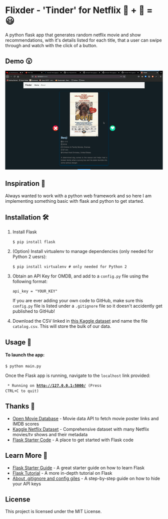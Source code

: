 # Flixder - 'Tinder' for Netflix 🎥 + 🍿 = 😃

A python flask app that generates random netflix movie and show recommendations, with it's details listed for each title, that a user can swipe through and watch with the click of a button.


## Demo 😮
![app demo](flixderDemo.gif)

## Inspiration 🤩
Always wanted to work with a python web framework and so here I am implementing something basic with flask and python to get started. 

## Installation 🛠️
1. Install Flask

    ```$ pip install flask```
2. (Option) Install virtualenv to manage dependencies (only needed for Python 2 uesrs):

    ```$ pip install virtualenv # only needed for Python 2```

3. Obtain an API Key for OMDB, and add to a `config.py` file using the following format:

    ```
    api_key = "YOUR_KEY"
    ```
    If you are ever adding your own code to GitHub, make sure this `config.py` file is listed under a `.gitignore` file so it doesn't accidently get published to GitHub!

4. Download the CSV linked in [this Kaggle dataset](https://www.kaggle.com/shivamb/netflix-shows) and name the file `catalog.csv`. This will store the bulk of our data.


## Usage 🚀
#### To launch the app:
    $ python main.py

Once the Flask app is running, navigate to the `localhost` link provided:

<code> * Running on <b>http://127.0.0.1:5000/</b> (Press CTRL+C to quit)</code>


## Thanks 🙏

* [Open Movie Database](http://www.omdbapi.com/) - Movie data API to fetch movie poster links and IMDB scores
* [Kaggle Netflix Dataset](https://www.kaggle.com/shivamb/netflix-shows) - Comprehensive dataset with many Netflix movies/tv shows and their metadata
* [Flask Starter Code](https://github.com/salvillalon45/SPGISummer2018-FlaskTutorial) - A place to get started with Flask code

## Learn More 👻

* [Flask Starter Guide](https://www.freecodecamp.org/news/how-to-build-a-web-application-using-flask-and-deploy-it-to-the-cloud-3551c985e492/) - A great starter guide on how to learn Flask
* [Flask Tutorial](https://blog.miguelgrinberg.com/post/the-flask-mega-tutorial-part-i-hello-world) - A more in-depth tutorial on Flask
* [About .gitignore and config giles](https://medium.com/black-tech-diva/hide-your-api-keys-7635e181a06c) - A step-by-step guide on how to hide your API keys

## License

This project is licensed under the MIT License.
